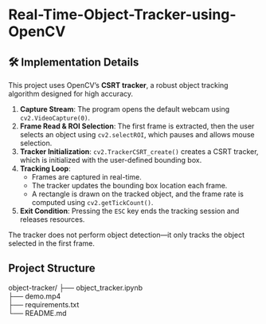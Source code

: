 # Real-Time-Object-Tracker-using-OpenCV

## 🛠️ Implementation Details

This project uses OpenCV’s **CSRT tracker**, a robust object tracking algorithm designed for high accuracy.

1. **Capture Stream**: The program opens the default webcam using `cv2.VideoCapture(0)`.
2. **Frame Read & ROI Selection**: The first frame is extracted, then the user selects an object using `cv2.selectROI`, which pauses and allows mouse selection.
3. **Tracker Initialization**: `cv2.TrackerCSRT_create()` creates a CSRT tracker, which is initialized with the user-defined bounding box.
4. **Tracking Loop**:
   - Frames are captured in real-time.
   - The tracker updates the bounding box location each frame.
   - A rectangle is drawn on the tracked object, and the frame rate is computed using `cv2.getTickCount()`.
5. **Exit Condition**: Pressing the `ESC` key ends the tracking session and releases resources.

The tracker does not perform object detection—it only tracks the object selected in the first frame.

## Project Structure
object-tracker/
├── object_tracker.ipynb     
├── demo.mp4                
├── requirements.txt      
└── README.md      
